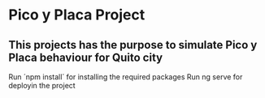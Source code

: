 # Pico y Placa Project
## This projects has the purpose to simulate Pico y Placa behaviour for Quito city

Run ´npm install´ for installing the required packages
Run ng serve for deployin the project